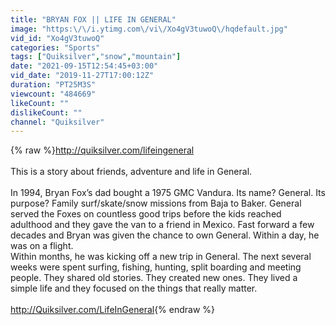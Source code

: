 ```yaml
---
title: "BRYAN FOX || LIFE IN GENERAL"
image: "https:\/\/i.ytimg.com\/vi\/Xo4gV3tuwoQ\/hqdefault.jpg"
vid_id: "Xo4gV3tuwoQ"
categories: "Sports"
tags: ["Quiksilver","snow","mountain"]
date: "2021-09-15T12:54:45+03:00"
vid_date: "2019-11-27T17:00:12Z"
duration: "PT25M3S"
viewcount: "484669"
likeCount: ""
dislikeCount: ""
channel: "Quiksilver"
---
```

{% raw %}<a rel="nofollow" target="blank" href="http://quiksilver.com/lifeingeneral">http://quiksilver.com/lifeingeneral</a><br /><br />This is a story about friends, adventure and life in General.<br /><br />In 1994, Bryan Fox’s dad bought a 1975 GMC Vandura. Its name? General. Its purpose? Family surf/skate/snow missions from Baja to Baker. General served the Foxes on countless good trips before the kids reached adulthood and they gave the van to a friend in Mexico. Fast forward a few decades and Bryan was given the chance to own General. Within a day, he was on a flight.<br />Within months, he was kicking off a new trip in General. The next several weeks were spent surfing, fishing, hunting, split boarding and meeting people. They shared old stories. They created new ones. They lived a simple life and they focused on the things that really matter.<br /><br /><a rel="nofollow" target="blank" href="http://Quiksilver.com/LifeInGeneral">http://Quiksilver.com/LifeInGeneral</a>{% endraw %}
